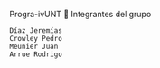 Progra-ivUNT
👥 Integrantes del grupo

    Díaz Jeremías
    Crowley Pedro
    Meunier Juan
    Arrue Rodrigo
